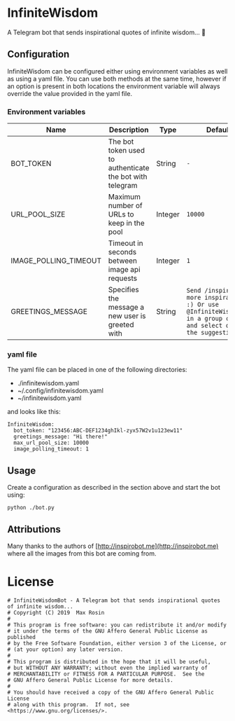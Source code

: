 # InfiniteWisdom
A Telegram bot that sends inspirational quotes of infinite wisdom... 🥠

## Configuration

InfiniteWisdom can be configured either using environment variables
as well as using a yaml file. You can use both methods at the same time, 
however if an option is present in both locations the environment variable
will always override the value provided in the yaml file. 

### Environment variables

| Name                        | Description                              | Type     | Default                                |
|-----------------------------|------------------------------------------|----------|----------------------------------------|
| BOT_TOKEN                   | The bot token used to authenticate the bot with telegram | String | `-` |
| URL_POOL_SIZE               | Maximum number of URLs to keep in the pool | Integer | `10000` |
| IMAGE_POLLING_TIMEOUT       | Timeout in seconds between image api requests | Integer | `1` |
| GREETINGS_MESSAGE           | Specifies the message a new user is greeted with | String| `Send /inspire for more inspiration :) Or use @InfiniteWisdomBot in a group chat and select one of the suggestions.` |

### yaml file

The yaml file can be placed in one of the following directories:

- ./infinitewisdom.yaml
- ~/.config/infinitewisdom.yaml
- ~/infinitewisdom.yaml

and looks like this:

```
InfiniteWisdom:
  bot_token: "123456:ABC-DEF1234ghIkl-zyx57W2v1u123ew11"
  greetings_message: "Hi there!"
  max_url_pool_size: 10000
  image_polling_timeout: 1
```

## Usage

Create a configuration as described in the section above and start 
the bot using:

```
python ./bot.py
```

## Attributions
Many thanks to the authors of [http://inspirobot.me](http://inspirobot.me)
where all the images from this bot are coming from.

# License

```text
# InfiniteWisdomBot - A Telegram bot that sends inspirational quotes of infinite wisdom...
# Copyright (C) 2019  Max Rosin
#
# This program is free software: you can redistribute it and/or modify
# it under the terms of the GNU Affero General Public License as published
# by the Free Software Foundation, either version 3 of the License, or
# (at your option) any later version.
#
# This program is distributed in the hope that it will be useful,
# but WITHOUT ANY WARRANTY; without even the implied warranty of
# MERCHANTABILITY or FITNESS FOR A PARTICULAR PURPOSE.  See the
# GNU Affero General Public License for more details.
#
# You should have received a copy of the GNU Affero General Public License
# along with this program.  If not, see <https://www.gnu.org/licenses/>.
```